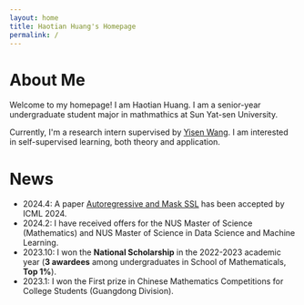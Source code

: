 ```yaml
---
layout: home
title: Haotian Huang's Homepage
permalink: /
---
```


# About Me

Welcome to my homepage! I am Haotian Huang. I am a senior-year undergraduate student major in mathmathics at Sun Yat-sen University. 

Currently, I'm a research intern supervised by [Yisen Wang](https://yisenwang.github.io/). I am interested in self-supervised learning, both theory and application.

# News

- 2024.4: A paper [Autoregressive and Mask SSL](https://omnscent.github.io/) has been accepted by ICML 2024.
- 2024.2: I have received offers for the NUS Master of Science (Mathematics) and NUS Master of Science in Data Science and Machine Learning.
- 2023.10: I won the **National Scholarship** in the 2022-2023 academic year (**3 awardees** among undergraduates in School of Mathematicals, **Top 1%**).
- 2023.1: I won the First prize in Chinese Mathematics Competitions for College Students (Guangdong Division).
